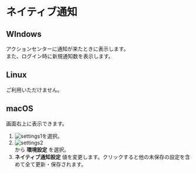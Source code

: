 # ネイティブ通知
## WIndows
アクションセンターに通知が来たときに表示します。  
また、ログイン時に新規通知数を表示します。
## Linux
ご利用いただけません。
## macOS
画面右上に表示できます。

1. ![settings1](https://dl.thedesk.top/media/settings1.PNG)を選択。
1. ![settings2](https://dl.thedesk.top/media/settings2.PNG)  
から __環境設定__ を選択。
1.  __ネイティブ通知設定__ 値を変更します。クリックすると他の未保存の設定を含めて全て更新・保存されます。


